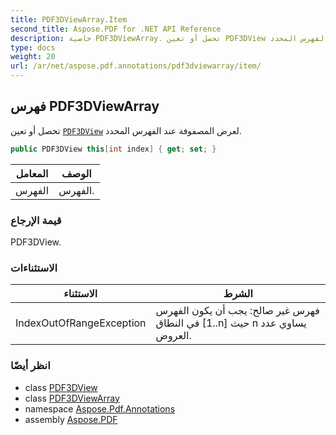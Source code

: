 ```yaml
---
title: PDF3DViewArray.Item
second_title: Aspose.PDF for .NET API Reference
description: خاصية PDF3DViewArray. تحصل أو تعين PDF3DView لعرض المصفوفة عند الفهرس المحدد
type: docs
weight: 20
url: /ar/net/aspose.pdf.annotations/pdf3dviewarray/item/
---
```

## فهرس PDF3DViewArray

تحصل أو تعين [`PDF3DView`](../../pdf3dview/) لعرض المصفوفة عند الفهرس المحدد.

```csharp
public PDF3DView this[int index] { get; set; }
```

| المعامل | الوصف |
| --- | --- |
| الفهرس | الفهرس. |

### قيمة الإرجاع

PDF3DView.

### الاستثناءات

| الاستثناء | الشرط |
| --- | --- |
| IndexOutOfRangeException | فهرس غير صالح: يجب أن يكون الفهرس في النطاق [1..n] حيث n يساوي عدد العروض. |

### انظر أيضًا

* class [PDF3DView](../../pdf3dview/)
* class [PDF3DViewArray](../)
* namespace [Aspose.Pdf.Annotations](../../../aspose.pdf.annotations/)
* assembly [Aspose.PDF](../../../)